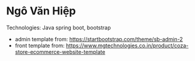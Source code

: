 # Ngô Văn Hiệp
Technologies: Java spring boot, bootstrap
- admin template from: https://startbootstrap.com/theme/sb-admin-2
- front template from: https://www.mgtechnologies.co.in/product/coza-store-ecommerce-website-template